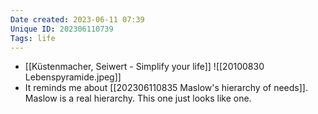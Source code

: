 ```yaml
---
Date created: 2023-06-11 07:39
Unique ID: 202306110739
Tags: life
---
```

- [[Küstenmacher, Seiwert - Simplify your life]]
![[20100830 Lebenspyramide.jpeg]]
- It reminds me about [[202306110835 Maslow's hierarchy of needs]]. Maslow is a real hierarchy. This one just looks like one.